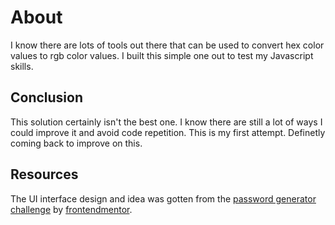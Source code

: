 # About

I know there are lots of tools out there that can be used to convert hex color values to rgb color values. I built this simple one out to test my Javascript skills.

## Conclusion

This solution certainly isn't the best one. I know there are still a lot of ways I could improve it and avoid code repetition. This is my first attempt. Definetly coming back to improve on this.

## Resources

The UI interface design and idea was gotten from the [password generator challenge](https://www.frontendmentor.io/challenges/password-generator-app-Mr8CLycqjh) by [frontendmentor](https://www.frontendmentor.io/home).
